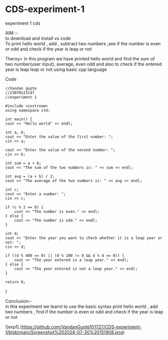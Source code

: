 # CDS-experiment-1
experiment 1 cds 


AIM :-<br>
to download and install vs code <br>
To print hello world , add , subtract  two numbers ,see if the number is even or odd and check if the year is leap or not <br>

Theroy= in this program we have printed hello world and find the sum of two number(user input), average, even odd and also to check if the entered year is leap leap or not using basic cpp language <br>

Code <br>
    
    //Vandan gupte 
    //23070123147
    //experiment 1

    #include <iostream>
    using namespace std;

    int main() {
    cout << "Hello world" << endl;

    int a, b;
    cout << "Enter the value of the first number: ";
    cin >> a;

    cout << "Enter the value of the second number: ";
    cin >> b;

    int sum = a + b;
    cout << "The sum of the two numbers is: " << sum << endl;
    
    int avg = (a + b) / 2;
    cout << "The average of the two numbers is: " << avg << endl;

    int c;
    cout << "Enter a number: ";
    cin >> c;

    if (c % 2 == 0) {
        cout << "The number is even." << endl;
    } else {
        cout << "The number is odd." << endl;
    }

    int d;
    cout << "Enter the year you want to check whether it is a leap year or not: ";
    cin >> d;

    if ((d % 400 == 0) || (d % 100 != 0 && d % 4 == 0)) {
        cout << "The year entered is a leap year." << endl;
    } else {
        cout << "The year entered is not a leap year." << endl;
    }

    return 0;
}


Conclusion:- <br>
in this experiment we learnt to use the basic syntax print hello world 
, add two numbers , find if the number is even or odd and check if the year is leap or not <br>

![exp1].(https://github.com/VandanGupte101727/CDS-experiment-1/blob/main/Screenshot%202024-07-30%20151908.png)
